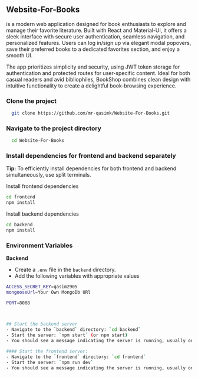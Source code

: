 
## Website-For-Books
is a modern web application designed for book enthusiasts to explore and manage their favorite literature. Built with React and Material-UI, it offers a sleek interface with secure user authentication, seamless navigation, and personalized features. Users can log in/sign up via elegant modal popovers, save their preferred books to a dedicated favorites section, and enjoy a smooth UI.

The app prioritizes simplicity and security, using JWT token storage for authentication and protected routes for user-specific content. Ideal for both casual readers and avid bibliophiles, BookShop combines clean design with intuitive functionality to create a delightful book-browsing experience.




### Clone the project

```bash
  git clone https://github.com/mr-qasimk/Website-For-Books.git
```

### Navigate to the project directory

```bash
  cd Website-For-Books
```

### Install dependencies for frontend and backend separately
**Tip:** To efficiently install dependencies for both frontend and backend simultaneously, use split terminals.

Install frontend dependencies
```bash
cd frontend
npm install
```

Install backend dependencies

```bash
cd backend
npm install
```
    
### Environment Variables
**Backend**
- Create a `.env` file in the `backend` directory.
- Add the following variables with appropriate values
```bash
ACCESS_SECRET_KEY=qasim2905
mongooseUrl=Your Own MongoDb URl

PORT=8088



## Start the backend server
- Navigate to the `backend` directory: `cd backend`
- Start the server: `npm start` (or npm start)
- You should see a message indicating the server is running, usually on port 8088.
     
#### Start the frontend server:
- Navigate to the `frontend` directory: `cd frontend`
- Start the server: `npm run dev`
- You should see a message indicating the server is running, usually on port 5173.
